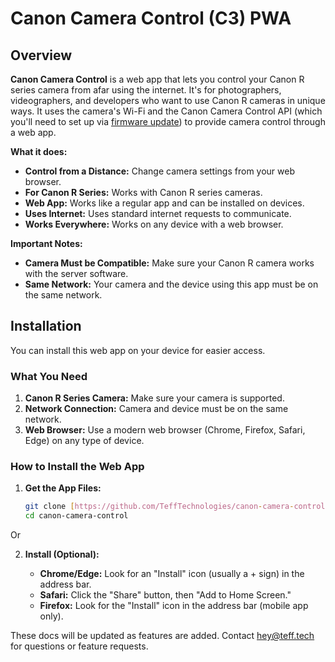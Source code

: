 # Canon Camera Control (C3) PWA

## Overview

**Canon Camera Control** is a web app that lets you control your Canon R series camera from afar using the internet.  It's for photographers, videographers, and developers who want to use Canon R cameras in unique ways. It uses the camera's Wi-Fi and the Canon Camera Control API (which you'll need to set up via [firmware update](https://developercommunity.usa.canon.com/s/article/Introduction-to-Camera-Control-API-CCAPI)) to provide camera control through a web app.

**What it does:**

* **Control from a Distance:** Change camera settings from your web browser.
* **For Canon R Series:** Works with Canon R series cameras.
* **Web App:** Works like a regular app and can be installed on devices.
* **Uses Internet:** Uses standard internet requests to communicate.
* **Works Everywhere:** Works on any device with a web browser.

**Important Notes:**

* **Camera Must be Compatible:** Make sure your Canon R camera works with the server software.
* **Same Network:** Your camera and the device using this app must be on the same network.

## Installation

You can install this web app on your device for easier access.

### What You Need

1.  **Canon R Series Camera:** Make sure your camera is supported.
2.  **Network Connection:** Camera and device must be on the same network.
3.  **Web Browser:** Use a modern web browser (Chrome, Firefox, Safari, Edge) on any type of device.

### How to Install the Web App

1.  **Get the App Files:**

    ```bash
    git clone [https://github.com/TeffTechnologies/canon-camera-control.git](https://github.com/your-username/canon-camera-control.git)
    cd canon-camera-control
    ```
Or

2.  **Install (Optional):**

    * **Chrome/Edge:** Look for an "Install" icon (usually a + sign) in the address bar.
    * **Safari:** Click the "Share" button, then "Add to Home Screen."
    * **Firefox:** Look for the "Install" icon in the address bar (mobile app only). 

These docs will be updated as features are added. Contact hey@teff.tech for questions or feature requests.
